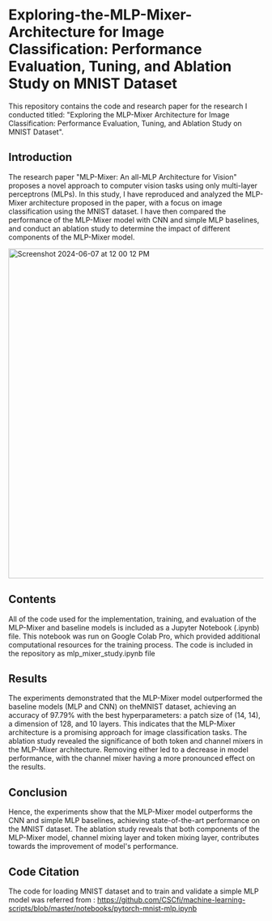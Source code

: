 # Exploring-the-MLP-Mixer-Architecture for Image Classification: Performance Evaluation, Tuning, and Ablation Study on MNIST Dataset

This repository contains the code and research paper for the research I conducted titled: "Exploring the MLP-Mixer Architecture for Image Classification: Performance Evaluation, Tuning, and Ablation Study on MNIST Dataset".


## Introduction 

The research paper "MLP-Mixer: An all-MLP Architecture for Vision" proposes a novel approach to computer vision tasks using only multi-layer perceptrons (MLPs). In this study, I have reproduced and analyzed the MLP-Mixer architecture proposed in the paper, with a focus on image classification using the MNIST dataset. I have then compared the performance of the MLP-Mixer model with CNN and simple MLP baselines, and conduct an ablation study to determine the impact of different components of the MLP-Mixer model.

<img width="652" alt="Screenshot 2024-06-07 at 12 00 12 PM" src="https://github.com/sijan67/Exploring-the-MLP-Mixer-Architecture/assets/70575969/401056b4-bff2-4c35-95ad-3a47ad9fbe20">


## Contents

All of the code used for the implementation, training, and evaluation of the MLP-Mixer and baseline models is included as a Jupyter Notebook (.ipynb) file. This notebook was run on Google Colab Pro, which provided additional computational resources for the training process. The code is included in the repository as mlp_mixer_study.ipynb file 

## Results

The experiments demonstrated that the MLP-Mixer model outperformed the baseline models (MLP and CNN) on theMNIST dataset, achieving an accuracy of 97.79% with the best hyperparameters: a patch size of (14, 14), a dimension of 128, and 10 layers. This indicates that the MLP-Mixer architecture is a promising approach for image classification tasks. The ablation study revealed the significance of both token and channel mixers in the MLP-Mixer architecture. Removing either led to a decrease in model performance, with the channel mixer having a more pronounced effect on the results.

## Conclusion

Hence, the experiments show that the MLP-Mixer model outperforms the CNN and simple MLP baselines, achieving state-of-the-art performance on the MNIST dataset. The ablation study reveals that both components of the MLP-Mixer model, channel mixing layer and token mixing layer, contributes towards the improvement of model's performance.

## Code Citation 

The code for loading MNIST dataset and to train and validate a simple MLP model was referred from : https://github.com/CSCfi/machine-learning-scripts/blob/master/notebooks/pytorch-mnist-mlp.ipynb 



